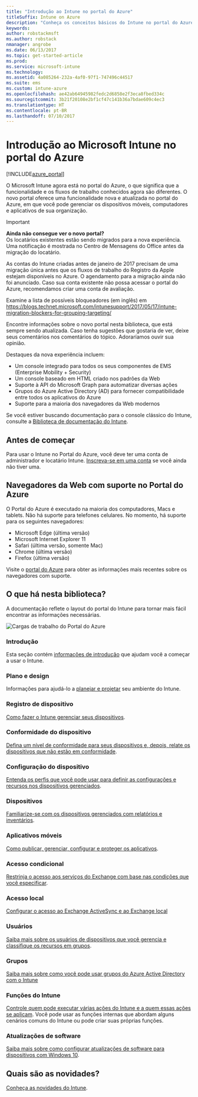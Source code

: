 ```yaml
---
title: "Introdução ao Intune no portal do Azure"
titleSuffix: Intune on Azure
description: "Conheça os conceitos básicos do Intune no portal do Azure e como ele pode ajudar você a gerenciar seus dispositivos."
keywords: 
author: robstackmsft
ms.author: robstack
nmanager: angrobe
ms.date: 06/13/2017
ms.topic: get-started-article
ms.prod: 
ms.service: microsoft-intune
ms.technology: 
ms.assetid: 4a085264-232a-4af0-97f1-747496c44517
ms.suite: ems
ms.custom: intune-azure
ms.openlocfilehash: ae42ab64945982fedc2d6858e2f3eca8fbed334c
ms.sourcegitcommit: 3b21f20108e2bf1cf47c141b36a7bdae609c4ec3
ms.translationtype: HT
ms.contentlocale: pt-BR
ms.lasthandoff: 07/10/2017
---
```

# Introdução ao Microsoft Intune no portal do Azure
<a id="introduction-to-microsoft-intune-in-the-azure-portal" class="xliff"></a>


[!INCLUDE[azure_portal](./includes/azure_portal.md)]

O Microsoft Intune agora está no portal do Azure, o que significa que a funcionalidade e os fluxos de trabalho conhecidos agora são diferentes.
O novo portal oferece uma funcionalidade nova e atualizada no portal do Azure, em que você pode gerenciar os dispositivos móveis, computadores e aplicativos de sua organização.

> [!IMPORTANT]
> **Ainda não consegue ver o novo portal?**<br>
> Os locatários existentes estão sendo migrados para a nova experiência. Uma notificação é mostrada no Centro de Mensagens do Office antes da migração do locatário.
>
> As contas do Intune criadas antes de janeiro de 2017 precisam de uma migração única antes que os fluxos de trabalho do Registro da Apple estejam disponíveis no Azure. O agendamento para a migração ainda não foi anunciado. Caso sua conta existente não possa acessar o portal do Azure, recomendamos criar uma conta de avaliação.
>
> Examine a lista de possíveis bloqueadores (em inglês) em https://blogs.technet.microsoft.com/intunesupport/2017/05/17/intune-migration-blockers-for-grouping-targeting/


Encontre informações sobre o novo portal nesta biblioteca, que está sempre sendo atualizada. Caso tenha sugestões que gostaria de ver, deixe seus comentários nos comentários do tópico. Adoraríamos ouvir sua opinião.

Destaques da nova experiência incluem:

- Um console integrado para todos os seus componentes de EMS (Enterprise Mobility + Security)
- Um console baseado em HTML criado nos padrões da Web
- Suporte à API do Microsoft Graph para automatizar diversas ações
- Grupos do Azure Active Directory (AD) para fornecer compatibilidade entre todos os aplicativos do Azure
- Suporte para a maioria dos navegadores da Web modernos

Se você estiver buscando documentação para o console clássico do Intune, consulte a [Biblioteca de documentação do Intune](https://docs.microsoft.com/intune-classic/).

## Antes de começar
<a id="before-you-start" class="xliff"></a>

Para usar o Intune no Portal do Azure, você deve ter uma conta de administrador e locatário Intune. [Inscreva-se em uma conta](https://portal.office.com/Signup/Signup.aspx?OfferId=40BE278A-DFD1-470a-9EF7-9F2596EA7FF9&dl=INTUNE_A&ali=1#0%20) se você ainda não tiver uma.

## Navegadores da Web com suporte no Portal do Azure
<a id="supported-web-browsers-for-the-azure-portal" class="xliff"></a>

O Portal do Azure é executado na maioria dos computadores, Macs e tablets. Não há suporte para telefones celulares.
No momento, há suporte para os seguintes navegadores:

- Microsoft Edge (última versão)
- Microsoft Internet Explorer 11
- Safari (última versão, somente Mac)
- Chrome (última versão)
- Firefox (última versão)

Visite o [portal do Azure](https://docs.microsoft.com/azure/azure-preview-portal-supported-browsers-devices) para obter as informações mais recentes sobre os navegadores com suporte.

## O que há nesta biblioteca?
<a id="whats-in-this-library" class="xliff"></a>

A documentação reflete o layout do portal do Intune para tornar mais fácil encontrar as informações necessárias.

![Cargas de trabalho do Portal do Azure](./media/azure-portal-workloads.png)

### Introdução
<a id="introduction-and-get-started" class="xliff"></a>
Esta seção contém [informações de introdução](introduction-intune.md) que ajudam você a começar a usar o Intune.
### Plano e design
<a id="plan-and-design" class="xliff"></a>
Informações para ajudá-lo a [planejar e projetar](/intune-classic/plan-design/introduction) seu ambiente do Intune.
### Registro de dispositivo
<a id="device-enrollment" class="xliff"></a>
[Como fazer o Intune gerenciar seus dispositivos](device-enrollment.md).
### Conformidade do dispositivo
<a id="device-compliance" class="xliff"></a>
[Defina um nível de conformidade para seus dispositivos e, depois, relate os dispositivos que não estão em conformidade](device-compliance.md).
### Configuração do dispositivo
<a id="device-configuration" class="xliff"></a>
[Entenda os perfis que você pode usar para definir as configurações e recursos nos dispositivos gerenciados](device-profiles.md).
### Dispositivos
<a id="devices" class="xliff"></a>
[Familiarize-se com os dispositivos gerenciados com relatórios e inventários](device-management.md).
### Aplicativos móveis
<a id="mobile-apps" class="xliff"></a>
[Como publicar, gerenciar, configurar e proteger os aplicativos](app-management.md).
### Acesso condicional
<a id="conditional-access" class="xliff"></a>
[Restrinja o acesso aos serviços do Exchange com base nas condições que você especificar](conditional-access.md).
### Acesso local
<a id="on-premises-access" class="xliff"></a>
[Configurar o acesso ao Exchange ActiveSync e ao Exchange local](/intune-classic/deploy-use/mobile-device-management-with-exchange-activesync-and-microsoft-intune)
### Usuários
<a id="users" class="xliff"></a>
[Saiba mais sobre os usuários de dispositivos que você gerencia e classifique os recursos em grupos](users-add.md).
### Grupos
<a id="groups" class="xliff"></a>
[Saiba mais sobre como você pode usar grupos do Azure Active Directory com o Intune](groups-get-started.md)
### Funções do Intune
<a id="intune-roles" class="xliff"></a>
[Controle quem pode executar várias ações do Intune e a quem essas ações se aplicam](role-based-access-control.md). Você pode usar as funções internas que abordam alguns cenários comuns do Intune ou pode criar suas próprias funções.
### Atualizações de software
<a id="software-updates" class="xliff"></a>
[Saiba mais sobre como configurar atualizações de software para dispositivos com Windows 10](windows-update-for-business-configure.md).



## Quais são as novidades?
<a id="whats-new" class="xliff"></a>

[Conheça as novidades do Intune](whats-new.md).
